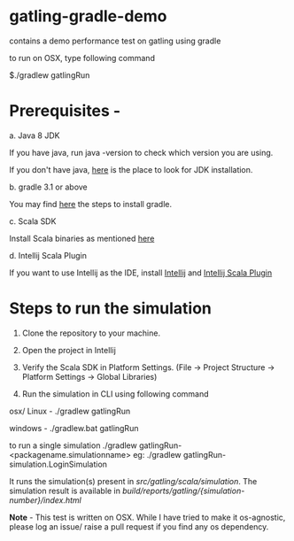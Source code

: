 # gatling-gradle-demo
contains a demo performance test on gatling using gradle

to run on OSX, type following command

$./gradlew gatlingRun

# Prerequisites - 

a. Java 8 JDK

If you have java, run java -version to check which version you are using. 

If you don't have java, [here](https://www3.ntu.edu.sg/home/ehchua/programming/howto/JDK_Howto.html) is the place to look for JDK installation.

b. gradle 3.1 or above

You may find [here](https://gradle.org/install/#manually) the steps to install gradle.

c. Scala SDK

Install Scala binaries as mentioned [here](https://www.journaldev.com/7456/download-install-scala-linux-unix-windows)

d. Intellij Scala Plugin

If you want to use Intellij as the IDE, install [Intellij](https://www.jetbrains.com/idea/download/) and [Intellij Scala Plugin](http://nanxiao.me/en/getting-started-with-scala-in-intellij-idea-14-1/)

# Steps to run the simulation

1. Clone the repository to your machine.

2. Open the project in Intellij

3. Verify the Scala SDK in Platform Settings. (File -> Project Structure -> Platform Settings -> Global Libraries)

4. Run the simulation in CLI using following command

osx/ Linux - ./gradlew gatlingRun

windows - ./gradlew.bat gatlingRun

to run a single simulation ./gradlew gatlingRun-<packagename.simulationname>
eg: ./gradlew gatlingRun-simulation.LoginSimulation

It runs the simulation(s) present in  *src/gatling/scala/simulation*. The simulation result is available in *build/reports/gatling/{simulation-number}/index.html*


**Note** - This test is written on OSX. While I have tried to make it os-agnostic, please log an issue/ raise a pull request if you find any os dependency.

